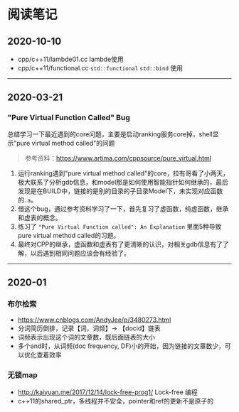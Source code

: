 # 阅读笔记

## 2020-10-10

- cpp/c++11/lambde01.cc lambde使用
- cpp/c++11/functional.cc `std::functional` `std::bind` 使用 

------

## 2020-03-21

### "Pure Virtual Function Called" Bug

总结学习一下最近遇到的core问题，主要是启动ranking服务core掉，shell显示"pure virtual method called"的问题

> 参考资料：<https://www.artima.com/cppsource/pure_virtual.html>

1. 运行ranking遇到"pure virtual method called"的core，拉有哥看了小两天，极大联系了分析gdb信息，和model那是如何使用智能指针如何继承的，最后发现是在BUILD中，链接的是别的目录的子目录Model下，未实现对应函数的`.a`。
2. 借这个bug，通过参考资料学习了一下，首先复习了虚函数，纯虚函数，继承和虚表的概念。
3. 练习了 `"Pure Virtual Function called": An Explanation` 里面5种导致pure virtual method called的习题。
4. 最终对CPP的继承，虚函数和虚表有了更清晰的认识，对相关gdb信息有了了解，以后遇到相同问题应该会有经验了。

------

## 2020-01

### 布尔检索

- <https://www.cnblogs.com/AndyJee/p/3480273.html>
- 分词简历倒排，记录【词，词频】-> 【docid】链表
- 词频表示出现这个词的文章数，既后面链表的大小
- 多个and时，从词频(doc frequency, DF)小的开始，因为链接的文章数少，可以优化查着效率

### 无锁map

- <http://kaiyuan.me/2017/12/14/lock-free-prog1/> Lock-free 编程
- c++11的shared_ptr，多线程并不安全，pointer和ref的更新不是原子的
